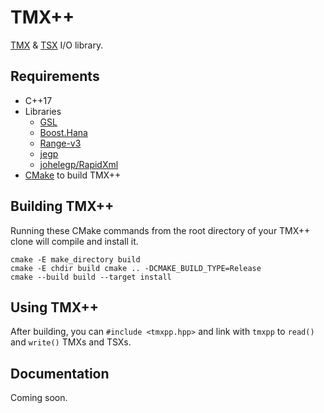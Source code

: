 # TMX++

[TMX](http://doc.mapeditor.org/reference/tmx-map-format/) & [TSX](http://doc.mapeditor.org/reference/tmx-map-format/#tileset) I/O library.

## Requirements

- C++17
- Libraries
    + [GSL](https://github.com/Microsoft/GSL)
    + [Boost.Hana](https://github.com/boostorg/hana)
    + [Range-v3](https://github.com/ericniebler/range-v3)
    + [jegp](https://github.com/johelegp/jegp)
    + [johelegp/RapidXml](https://github.com/johelegp/RapidXml)
- [CMake](https://cmake.org/) to build TMX++

## Building TMX++

Running these CMake commands from the root directory of your TMX++ clone will compile and install it.

    cmake -E make_directory build
    cmake -E chdir build cmake .. -DCMAKE_BUILD_TYPE=Release
    cmake --build build --target install

## Using TMX++

After building, you can `#include <tmxpp.hpp>` and link with `tmxpp` to `read()` and `write()` TMXs and TSXs.

## Documentation

Coming soon.
